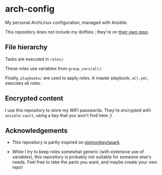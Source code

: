 # arch-config

My personal ArchLinux configuration, managed with Ansible.

This repository does *not* include my dotfiles ; they're on [their own
repo](https://github.com/maximelouet/dotfiles).

## File hierarchy

Tasks are executed in `roles/`.

These roles use variables from `group_vars/all/`.

Finally, `playbooks/` are used to apply roles. A master playbook, `all.yml`,
executes all roles.

## Encrypted content

I use this repository to store my WiFi passwords. They're encrypted with
`ansible-vault`, using a key that you won't find here ;)

## Acknowledgements

- This repository is partly inspired on
  [pigmonkey/spark](https://github.com/pigmonkey/spark).

- While I try to keep roles somewhat generic (with extensive use of variables),
  this repository is probably not suitable for someone else's needs. Feel free
  to take the parts you want, and maybe create your own repo!
